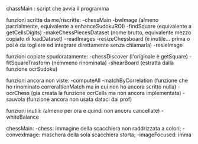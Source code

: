 chassMain : script che avvia il programma

funzioni scritte da me/riscritte:
-chessMain
-bwImage (almeno parzialmente, equivalente a enhanceSudokuROI)
-findSquare (equivalente a getCellsDigits)
-makeChessPiecesDataset (nome brutto, equivalente mezzo copiato di loadDataset)
-readImages 
-resizeChessboard (è inutile... prima o poi è da togliere ed integrare direttamente senza chiamarla)
-resieImage

funzioni copiate spudoratamente:
-chessDiscover (l'originale è getSquare)
-fitSquareTrasform (nemmeno rinominata)
-shearBoard (estratta dalla funzione ocrSudoku)

funzioni ancora non viste:
-computeAll
-matchByCorrelation (funzione che ho rinominato correraltionMatch ma in cui non ho ancora scritto nulla)
-ocrChess (gia creata la funzione ocrCells ma non ancora implementata)
-sauvola (funzione ancora non usata dataci dai prof)

funzioni inutili:   (almeno per ora e quindi non ancora cancellate)
-whiteBalance



chessMain:
-chess: immagine della scacchiera non raddrizzata a colori;
-convexImage: maschera della sola scacchiera storta;
-imageFocused: imma